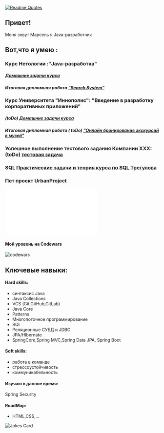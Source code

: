 [![Readme Quotes](https://quotes-github-readme.vercel.app/api?type=horizontal&theme=dark)](https://github.com/piyushsuthar/github-readme-quotes)
## Привет!
 Меня зовут Марсель я Java-разработчик
## Вот,что я умею :
### Курс Нетологии :"Java-разработка"    
##### [Домашние задачи курса ](NetologyCourse_Readme.md)
##### Итоговая дипломная работа ["Search System"](Diplom_README.md)
### Курс Университета "Иннополис": "Введение в разработку корпоративных приложений"
##### (toDo) [Домашние задачи курса ]()
##### Итоговая дипломная работа ( toDo) ["Онлайн бронирование экскурсий в музей"]()
### Успешное выполнение тестового задания Компании XXX: (toDo) [тестовая задача]()
### SQL [Практические задачи и теория курса по SQL Трегулова]()
### Пет проект UrbanProject



![Сертификат JAVA](certificate.pdf)


#### Мой уровень на Codewars
![codewars](https://www.codewars.com/users/Marsik77/badges/large)

## Ключевые навыки:

#### Hard skills:
- cинтаксис Java
- Java Collections
- VCS (Git,GitHub,GitLab)
- Java Core
- Patterns
- Многопоточное программирование
- SQL
- Реляционные СУБД и JDBC
- JPA/HIbernate
- SpringCore,Spring MVC,Spring Data JPA, Spring Boot

#### Soft skills:
- работа в команде
- стрессоустойчивость
- коммуникабельность


#### Изучаю в данное время:
  Spring Security


 
#### RoadMap:
- HTML,CSS,...

![Jokes Card](https://readme-jokes.vercel.app/api)

